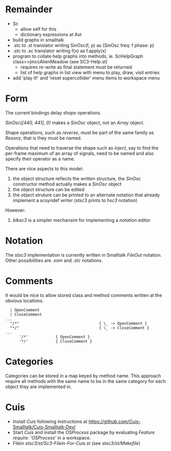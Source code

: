 # Remainder

- Sc
  + allow self for this
  + dictionary expressions at Ast
- build graphs in smalltalk
- .stc to .st translator writing SinOsc(f, p) as (SinOsc freq: f phase: p)
- .stc to .sc translator writing f(x) as f.apply(x)
- program to collate help graphs into methods, ie. ScHelpGraph class>>jmccAlienMeadow  (see SC3-Help.st)
  + requires re-write as final statement must be returned
  + list of help graphs in list view with menu to play, draw, visit entries
- add 'play it!' and 'reset supercollider' menu items to workspace menu

# Form

The current bindings delay _shape_ operations.

_SinOsc([440, 441], 0)_ makes a _SinOsc_ object, not an _Array_ object.

Shape operations, such as _reverse_, must be part of the same family as _Resonz_, that is they must be named.

Operations that need to traverse the shape such as _inject_, say to find the per-frame maximum of an array of signals, need to be named and also specify their operator as a name.

There are nice aspects to this model:

1. the object structure reflects the written structure, the _SinOsc_ constructor method actually makes a _SinOsc_ object
2. the object structure can be edited
3. the object struture can be printed to an alternate notation that already implement a scsyndef writer (stsc3 prints to _hsc3_ notation)

However:

1. _blksc3_ is a simpler mechansim for implementing a _notation_ editor

# Notation

The _stsc3_ implementation is currently written in Smalltalk _FileOut_ notation.
Other possibilities are _.som_ and _.stc_ notations.

# Comments

It would be nice to allow stored class and method comments written at the obvious locations.

~~~
  | OpenComment
  | CloseComment
...
  "/*"                                   { \_ -> OpenComment }
  "*/"                                   { \_ -> CloseComment }
...
      '/*'            { OpenComment }
      '*/'            { CloseComment }
~~~

# Categories

Categories can be stored in a map keyed by method name.
This approach require all methods with the same name to be in the same category for each object they are implemented in.

# Cuis

- Install _Cuis_ following instructions at <https://github.com/Cuis-Smalltalk/Cuis-Smalltalk-Dev/>
- Start _Cuis_ and install the _OSProcess_ package by evaluating _Feature require: 'OSProcess'_ in a workspace.
- Filein _stsc3/st/Sc3-Filein-For-Cuis.st_ (see _stsc3/st/Makefile_)
